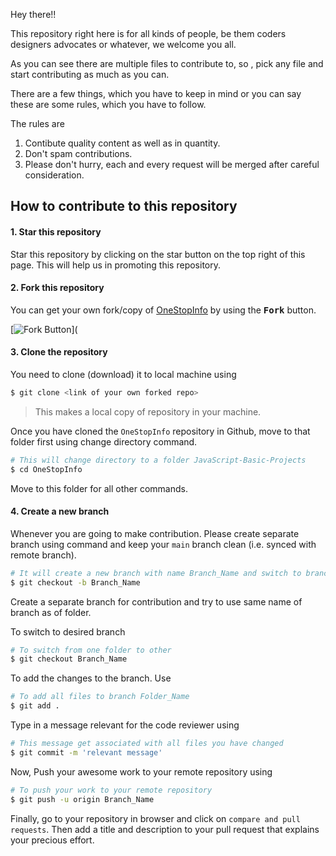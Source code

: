 Hey there!!

This repository right here is for all kinds of people, be them coders designers advocates or whatever, we welcome you all.

As you can see there are multiple files to contribute to, so , pick any file and start contributing as much as you can.

There are a few things, which you have to keep in mind or you can say these are some rules, which you have to follow.

The rules are

1. Contibute quality content as well as in quantity.
2. Don't spam contributions.
3. Please don't hurry, each and every request will be merged after careful consideration.

## How to contribute to this repository

#### 1. Star this repository

Star this repository by clicking on the star button on the top right of this page. This will help us in promoting this repository.

#### 2. Fork this repository

You can get your own fork/copy of [OneStopInfo](https://github.com/GeekGuy-29/OneStopInfo) by using the <kbd><b>Fork</b></kbd></a> button.

 [![Fork Button](https://help.github.com/assets/images/help/repository/fork_button.jpg)](

#### 3. Clone the repository

You need to clone (download) it to local machine using

```sh
$ git clone <link of your own forked repo>
```

> This makes a local copy of repository in your machine.

Once you have cloned the `OneStopInfo` repository in Github, move to that folder first using change directory command.

```sh
# This will change directory to a folder JavaScript-Basic-Projects
$ cd OneStopInfo
```

Move to this folder for all other commands.

#### 4. Create a new branch


Whenever you are going to make contribution. Please create separate branch using command and keep your `main` branch clean (i.e. synced with remote branch).

```sh
# It will create a new branch with name Branch_Name and switch to branch Folder_Name
$ git checkout -b Branch_Name
```

Create a separate branch for contribution and try to use same name of branch as of folder.

To switch to desired branch

```sh
# To switch from one folder to other
$ git checkout Branch_Name
```

To add the changes to the branch. Use

```sh
# To add all files to branch Folder_Name
$ git add .
```

Type in a message relevant for the code reviewer using

```sh
# This message get associated with all files you have changed
$ git commit -m 'relevant message'
```

Now, Push your awesome work to your remote repository using

```sh
# To push your work to your remote repository
$ git push -u origin Branch_Name
```

Finally, go to your repository in browser and click on `compare and pull requests`. Then add a title and description to your pull request that explains your precious effort.
